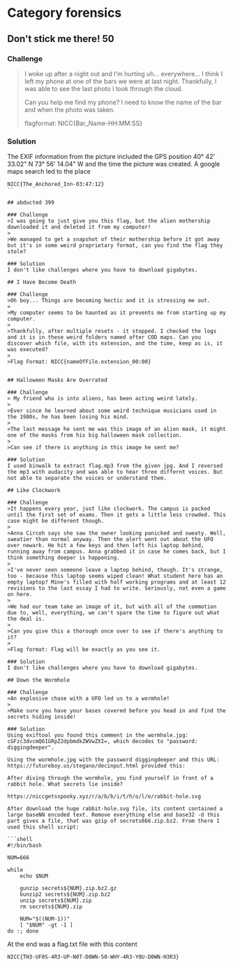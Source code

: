 # Category forensics

## Don't stick me there! 50

### Challenge
>I woke up after a night out and I'm hurting uh... everywhere... I think I left my phone at one of the bars we were at last night. Thankfully, I was able to see the last photo I took through the cloud.
>
>Can you help me find my phone? I need to know the name of the bar and when the photo was taken.
>
>flagformat: NICC{Bar_Name-HH:MM:SS}

### Solution
The EXIF information from the picture included the GPS position 40° 42' 33.02" N  73° 56' 14.04" W and the time the picture was created.
A google maps search led to the place
```
NICC{The_Anchored_Inn-03:47:12}
``

## abducted 399

### Challenge
>I was going to just give you this flag, but the alien mothership downloaded it and deleted it from my computer!
>
>We managed to get a snapshot of their mothership before it got away but it's in some weird proprietary format, can you find the flag they stole?

### Solution
I don't like challenges where you have to download gigabytes.

## I Have Become Death

### Challenge
>Oh boy... Things are becoming hectic and it is stressing me out.
>
>My computer seems to be haunted as it prevents me from starting up my computer.
>
>Thankfully, after multiple resets - it stopped. I checked the logs and it is in these weird folders named after COD maps. Can you discover which file, with its extension, and the time, keep as is, it was executed?
>
>Flag Format: NICC{nameOfFile.extension_00:00}


## Halloween Masks Are Overrated

### Challenge
> My friend who is into aliens, has been acting weird lately.
>
>Ever since he learned about some weird technique musicians used in the 1980s, he has been losing his mind.
>
>The last message he sent me was this image of an alien mask, it might one of the masks from his big halloween mask collection.
>
>Can see if there is anything in this image he sent me?

### Solution
I used binwalk to extract flag.mp3 from the given jpg. And I reversed the mp3 with audacity and was able to hear three differnt voices. But not able to separate the voices or understand them.

## Like Clockwork

### Challenge
>It happens every year, just like clockwork. The campus is packed until the first set of exams. Then it gets a little less crowded. This case might be different though.
>
>Anna Circoh says she saw the owner looking panicked and sweaty. Well, sweatier than normal anyway. Then the alert went out about the UFO over newark. He hit a few keys and then left his laptop behind, running away from campus. Anna grabbed it in case he comes back, but I think something deeper is happening.
>
>I've never seen someone leave a laptop behind, though. It's strange, too - because this laptop seems wiped clean! What student here has an empty laptop? Mine's filled with half working programs and at least 12 revisions to the last essay I had to write. Seriously, not even a game on here.
>
>We had our team take an image of it, but with all of the commotion due to, well, everything, we can't spare the time to figure out what the deal is.
>
>Can you give this a thorough once over to see if there's anything to it?
>
>Flag format: Flag will be exactly as you see it.

### Solution
I don't like challenges where you have to download gigabytes.

## Down the Wormhole

### Challenge
>An explosive chase with a UFO led us to a wormhole!
>
>Make sure you have your bases covered before you head in and find the secrets hiding inside!

### Solution
Using exiftool you found this comment in the wormhole.jpg: cGFzc3dvcmQ6IGRpZ2dpbmdkZWVwZXI=, which decodes to "password: diggingdeeper".

Using the wormhole.jpg with the password diggingdeeper and this URL: https://futureboy.us/stegano/decinput.html provided this:

After diving through the wormhole, you find yourself in front of a rabbit hole. What secrets lie inside?

https://niccgetsspooky.xyz/r/a/b/b/i/t/h/o/l/e/rabbit-hole.svg

After download the huge rabbit-hole.svg file, its content contained a large baseNN encoded text. Remove everything else and base32 -d this part gives a file, that was gzip of secrets666.zip.bz2. From there I used this shell script:

```shell
#!/bin/bash

NUM=666

while
    echo $NUM
    
    gunzip secrets${NUM}.zip.bz2.gz
    bunzip2 secrets${NUM}.zip.bz2
    unzip secrets${NUM}.zip
    rm secrets${NUM}.zip
    
    NUM="$((NUM-1))"
    [ "$NUM" -gt -1 ]
do :; done
```

At the end was a flag.txt file with this content
```pre
NICC{TH3-UF0S-4R3-UP-N0T-D0WN-50-WHY-4R3-Y0U-D0WN-H3R3}
```



